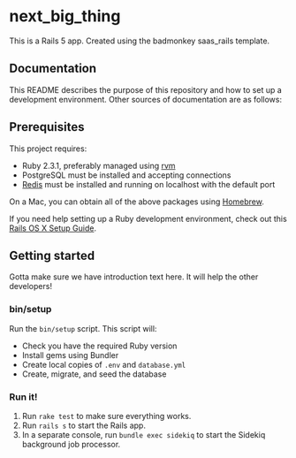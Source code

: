 # next_big_thing

This is a Rails 5 app. Created using the badmonkey saas_rails template.

## Documentation

This README describes the purpose of this repository and how to set up a
development environment. Other sources of documentation are as follows:

## Prerequisites

This project requires:

* Ruby 2.3.1, preferably managed using [rvm][]
* PostgreSQL must be installed and accepting connections
* [Redis][] must be installed and running on localhost with the default
  port

On a Mac, you can obtain all of the above packages using [Homebrew][].

If you need help setting up a Ruby development environment, check out
this [Rails OS X Setup
Guide](https://mattbrictson.com/rails-osx-setup-guide).

## Getting started
Gotta make sure we have introduction text here.  It will help the other developers!

### bin/setup

Run the `bin/setup` script. This script will:

* Check you have the required Ruby version
* Install gems using Bundler
* Create local copies of `.env` and `database.yml`
* Create, migrate, and seed the database

### Run it!

1. Run `rake test` to make sure everything works.
2. Run `rails s` to start the Rails app.
3. In a separate console, run `bundle exec sidekiq` to start the Sidekiq
   background job processor.

[rvm]:https://rvm.io/
[redis]:http://redis.io
[Homebrew]:http://brew.sh
